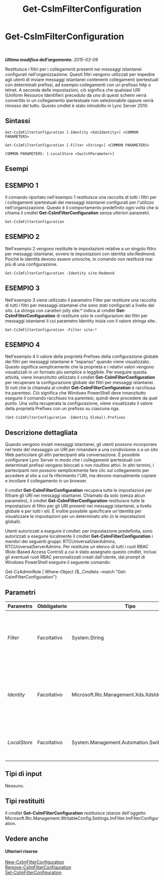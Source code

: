 ﻿---
title: Get-CsImFilterConfiguration
TOCTitle: Get-CsImFilterConfiguration
ms:assetid: de9b24a1-8d17-4da1-89c2-db5b532674eb
ms:mtpsurl: https://technet.microsoft.com/it-it/library/Gg398980(v=OCS.15)
ms:contentKeyID: 49302212
ms.date: 08/24/2015
mtps_version: v=OCS.15
ms.translationtype: HT
---

# Get-CsImFilterConfiguration

 

_**Ultima modifica dell'argomento:** 2015-03-09_

Restituisce i filtri per i collegamenti presenti nei messaggi istantanei configurati nell'organizzazione. Questi filtri vengono utilizzati per impedire agli utenti di inviare messaggi istantanei contenenti collegamenti ipertestuali con determinati prefissi, ad esempio collegamenti con un prefisso http o telnet. A seconda delle impostazioni, ciò significa che qualsiasi URI (Uniform Resource Identifier) preceduto da uno di questi schemi verrà convertito in un collegamento ipertestuale non selezionabile oppure verrà rimosso del tutto. Questo cmdlet è stato introdotto in Lync Server 2010.

## Sintassi

    Get-CsImFilterConfiguration [-Identity <XdsIdentity>] <COMMON PARAMETERS>

    Get-CsImFilterConfiguration [-Filter <String>] <COMMON PARAMETERS>

    COMMON PARAMETERS: [-LocalStore <SwitchParameter>]

## Esempi

## ESEMPIO 1

Il comando riportato nell'esempio 1 restituisce una raccolta di tutti i filtri per i collegamenti ipertestuali dei messaggi istantanei configurati per l'utilizzo nell'organizzazione. Questo è il comportamento predefinito ogni volta che si chiama il cmdlet **Get-CsImFilterConfiguration** senza ulteriori parametri.

    Get-CsImFilterConfiguration

## ESEMPIO 2

Nell'esempio 2 vengono restituite le impostazioni relative a un singolo filtro per messaggi istantanei, ovvero le impostazioni con identità site:Redmond. Poiché le identità devono essere univoche, in comando non restituirà mai più di una configurazione.

    Get-CsImFilterConfiguration -Identity site:Redmond

## ESEMPIO 3

Nell'esempio 3 viene utilizzato il parametro Filter per restituire una raccolta di tutti i filtri per messaggi istantanei che sono stati configurati a livello del sito. La stringa con caratteri jolly site:\* indica al cmdlet **Get-CsImFilterConfiguration** di restituire solo le configurazioni dei filtri per messaggi istantanei il cui parametro Identity inizia con il valore stringa site:.

    Get-CsImFilterConfiguration -Filter site:*

## ESEMPIO 4

Nell'esempio 4 il valore della proprietà Prefixes della configurazione globale dei filtri per messaggi istantanei è "espanso" quando viene visualizzato. Questo significa semplicemente che la proprietà e i relativi valori vengono visualizzati in un formato più semplice e leggibile. Per eseguire questa attività, viene innanzitutto utilizzato il cmdlet **Get-CsImFilterConfiguration** per recuperare la configurazione globale dei filtri per messaggi istantanei. Si noti che la chiamata al cmdlet **Get-CsImFilterConfiguration** è racchiusa tra parentesi. Ciò significa che Windows PowerShell deve innanzitutto eseguire il comando racchiuso tra parentesi, quindi deve procedere da quel punto. Una volta recuperata la configurazione, viene visualizzato il valore della proprietà Prefixes con un prefisso su ciascuna riga.

    (Get-CsImFilterConfiguration -Identity Global).Prefixes

## Descrizione dettagliata

Quando vengono inviati messaggi istantanei, gli utenti possono incorporare nel testo del messaggio un URI per rimandare a una condivisione o a un sito Web particolare gli altri partecipanti alla conversazione. È possibile configurare Lync Server in modo che i collegamenti ipertestuali con determinati prefissi vengano bloccati o non risultino attivi. In altri termini, i partecipanti non possono semplicemente fare clic sul collegamento per accedere al sito a cui fa riferimento l'URI, ma devono manualmente copiare e incollare il collegamento in un browser.

Il cmdlet **Get-CsImFilterConfiguration** recupera tutte le impostazioni per filtrare gli URI nei messaggi istantanei. Chiamato da solo (senza alcun parametro), il cmdlet **Get-CsImFilterConfiguration** restituisce tutte le impostazioni di filtro per gli URI presenti nei messaggi istantanei, a livello globale e per tutti i siti. È inoltre possibile specificare un'identità per visualizzare le impostazioni per un determinato sito (o le impostazioni globali).

Utenti autorizzati a eseguire il cmdlet: per impostazione predefinita, sono autorizzati a eseguire localmente il cmdlet **Get-CsImFilterConfiguration** i membri dei seguenti gruppi: RTCUniversalUserAdmins, RTCUniversalServerAdmins. Per restituire un elenco di tutti i ruoli RBAC (Role-Based Access Control) a cui è stato assegnato questo cmdlet, inclusi gli eventuali ruoli RBAC personalizzati creati dall'utente, dal prompt di Windows PowerShell eseguire il seguente comando:

Get-CsAdminRole | Where-Object {$\_.Cmdlets –match "Get-CsImFilterConfiguration"}

## Parametri


<table>
<colgroup>
<col style="width: 25%" />
<col style="width: 25%" />
<col style="width: 25%" />
<col style="width: 25%" />
</colgroup>
<thead>
<tr class="header">
<th>Parametro</th>
<th>Obbligatorio</th>
<th>Tipo</th>
<th>Descrizione</th>
</tr>
</thead>
<tbody>
<tr class="odd">
<td><p><em>Filter</em></p></td>
<td><p>Facoltativo</p></td>
<td><p>System.String</p></td>
<td><p>Esegue una ricerca con caratteri jolly per individuare le configurazioni che corrispondono a un determinata sequenza di caratteri relativa all'identità. Ad esempio, restituisce tutte le impostazioni la cui identità inizia con site* (tutte impostazioni specifiche del sito).</p></td>
</tr>
<tr class="even">
<td><p><em>Identity</em></p></td>
<td><p>Facoltativo</p></td>
<td><p>Microsoft.Rtc.Management.Xds.XdsIdentity</p></td>
<td><p>l'identificatore univoco delle impostazioni che si desidera recuperare. Sarà global o site:&lt;nome sito&gt;, dove &lt;nome sito&gt; è il nome del sito al quale si applicano queste impostazioni, ad esempio, site:Redmond.</p>
<p>Tipo di dati completi: Microsoft.Rtc.Management.Xds.XdsIdentity</p></td>
</tr>
<tr class="odd">
<td><p><em>LocalStore</em></p></td>
<td><p>Facoltativo</p></td>
<td><p>System.Management.Automation.SwitchParameter</p></td>
<td><p>Recupera la configurazione dei filtri per i messaggi istantanei dalla replica locale dell'archivio di gestione centrale anziché dall'archivio di gestione centrale stesso.</p></td>
</tr>
</tbody>
</table>


## Tipi di input

Nessuno.

## Tipi restituiti

Il cmdlet **Get-CsImFilterConfiguration** restituisce istanze dell'oggetto Microsoft.Rtc.Management.WritableConfig.Settings.ImFilter.ImFilterConfiguration.

## Vedere anche

#### Ulteriori risorse

[New-CsImFilterConfiguration](new-csimfilterconfiguration.md)  
[Remove-CsImFilterConfiguration](remove-csimfilterconfiguration.md)  
[Set-CsImFilterConfiguration](set-csimfilterconfiguration.md)

